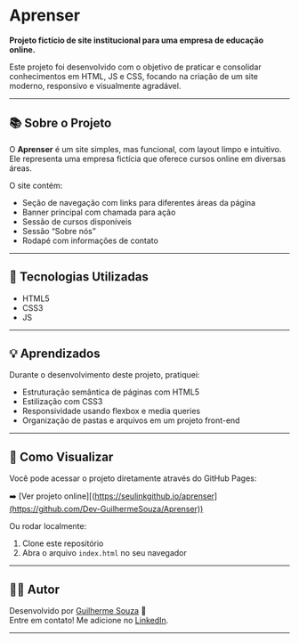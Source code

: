 # Aprenser

**Projeto fictício de site institucional para uma empresa de educação online.**

Este projeto foi desenvolvido com o objetivo de praticar e consolidar conhecimentos em HTML, JS e CSS, focando na criação de um site moderno, responsivo e visualmente agradável.

---

## 📚 Sobre o Projeto

O **Aprenser** é um site simples, mas funcional, com layout limpo e intuitivo. Ele representa uma empresa fictícia que oferece cursos online em diversas áreas.

O site contém:
- Seção de navegação com links para diferentes áreas da página
- Banner principal com chamada para ação
- Sessão de cursos disponíveis
- Sessão “Sobre nós”
- Rodapé com informações de contato

---

## 🚀 Tecnologias Utilizadas

- HTML5
- CSS3
- JS

---

## 💡 Aprendizados

Durante o desenvolvimento deste projeto, pratiquei:
- Estruturação semântica de páginas com HTML5
- Estilização com CSS3
- Responsividade usando flexbox e media queries
- Organização de pastas e arquivos em um projeto front-end

---

## 🔗 Como Visualizar

Você pode acessar o projeto diretamente através do GitHub Pages:

➡️ [Ver projeto online][(https://seulinkgithub.io/aprenser](https://github.com/Dev-GuilhermeSouza/Aprenser))

Ou rodar localmente:
1. Clone este repositório
2. Abra o arquivo `index.html` no seu navegador

---

## 👨‍💻 Autor

Desenvolvido por [Guilherme Souza](https://github.com/Dev-GuilhermeSouza) 👋  
Entre em contato! Me adicione no [LinkedIn]([https://www.linkedin.com/](https://www.linkedin.com/in/guilherme-souza-santos-a47915302/)).

---

